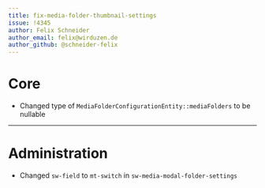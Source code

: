 ```yaml
---
title: fix-media-folder-thumbnail-settings
issue: !4345
author: Felix Schneider
author_email: felix@wirduzen.de
author_github: @schneider-felix
---
```

# Core
* Changed type of `MediaFolderConfigurationEntity::mediaFolders` to be nullable
___
# Administration
* Changed `sw-field` to `mt-switch` in `sw-media-modal-folder-settings`
